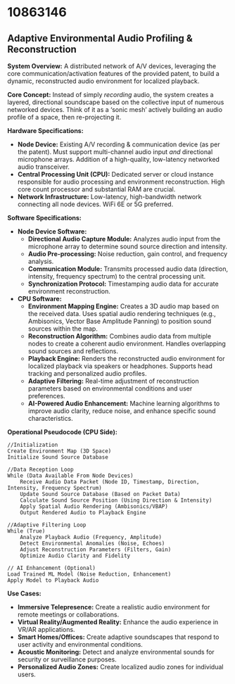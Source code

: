 # 10863146

## Adaptive Environmental Audio Profiling & Reconstruction

**System Overview:** A distributed network of A/V devices, leveraging the core communication/activation features of the provided patent, to build a dynamic, reconstructed audio environment for localized playback. 

**Core Concept:** Instead of simply *recording* audio, the system creates a layered, directional soundscape based on the collective input of numerous networked devices. Think of it as a ‘sonic mesh’ actively building an audio profile of a space, then re-projecting it.

**Hardware Specifications:**

*   **Node Device:**  Existing A/V recording & communication device (as per the patent).  Must support multi-channel audio input *and* directional microphone arrays. Addition of a high-quality, low-latency networked audio transceiver.
*   **Central Processing Unit (CPU):** Dedicated server or cloud instance responsible for audio processing and environment reconstruction. High core count processor and substantial RAM are crucial.
*   **Network Infrastructure:**  Low-latency, high-bandwidth network connecting all node devices.  WiFi 6E or 5G preferred.

**Software Specifications:**

*   **Node Device Software:**
    *   **Directional Audio Capture Module:** Analyzes audio input from the microphone array to determine sound source direction and intensity.
    *   **Audio Pre-processing:** Noise reduction, gain control, and frequency analysis.
    *   **Communication Module:** Transmits processed audio data (direction, intensity, frequency spectrum) to the central processing unit.
    *   **Synchronization Protocol:**  Timestamping audio data for accurate environment reconstruction.
*   **CPU Software:**
    *   **Environment Mapping Engine:**  Creates a 3D audio map based on the received data.  Uses spatial audio rendering techniques (e.g., Ambisonics, Vector Base Amplitude Panning) to position sound sources within the map.
    *   **Reconstruction Algorithm:**  Combines audio data from multiple nodes to create a coherent audio environment.  Handles overlapping sound sources and reflections.
    *   **Playback Engine:**  Renders the reconstructed audio environment for localized playback via speakers or headphones. Supports head tracking and personalized audio profiles.
    *   **Adaptive Filtering:**  Real-time adjustment of reconstruction parameters based on environmental conditions and user preferences.
    *   **AI-Powered Audio Enhancement:**  Machine learning algorithms to improve audio clarity, reduce noise, and enhance specific sound characteristics.

**Operational Pseudocode (CPU Side):**

```
//Initialization
Create Environment Map (3D Space)
Initialize Sound Source Database

//Data Reception Loop
While (Data Available From Node Devices)
    Receive Audio Data Packet (Node ID, Timestamp, Direction, Intensity, Frequency Spectrum)
    Update Sound Source Database (Based on Packet Data)
    Calculate Sound Source Position (Using Direction & Intensity)
    Apply Spatial Audio Rendering (Ambisonics/VBAP)
    Output Rendered Audio to Playback Engine

//Adaptive Filtering Loop
While (True)
    Analyze Playback Audio (Frequency, Amplitude)
    Detect Environmental Anomalies (Noise, Echoes)
    Adjust Reconstruction Parameters (Filters, Gain)
    Optimize Audio Clarity and Fidelity

// AI Enhancement (Optional)
Load Trained ML Model (Noise Reduction, Enhancement)
Apply Model to Playback Audio
```

**Use Cases:**

*   **Immersive Telepresence:** Create a realistic audio environment for remote meetings or collaborations.
*   **Virtual Reality/Augmented Reality:** Enhance the audio experience in VR/AR applications.
*   **Smart Homes/Offices:** Create adaptive soundscapes that respond to user activity and environmental conditions.
*   **Acoustic Monitoring:** Detect and analyze environmental sounds for security or surveillance purposes.
*   **Personalized Audio Zones:** Create localized audio zones for individual users.
